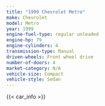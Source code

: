 ```yaml
---
title: "1999 Chevrolet Metro"
make: Chevrolet
model: Metro
year: 1999
engine-fuel-type: regular unleaded
engine-hp: 79
engine-cylinders: 4
transmission-type: Manual
driven-wheels: Front wheel drive
number-of-doors: 4
market-category: N/A
vehicle-size: Compact
vehicle-style: Sedan
---
```


{{< car_info >}}
